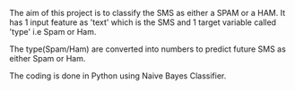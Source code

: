 The aim of this project is to classify the SMS as either a SPAM or a HAM. It has 1 input feature as 'text' which is the SMS and 1 target variable called 'type' i.e Spam or Ham.

The type(Spam/Ham) are converted into numbers to predict future SMS as either Spam or Ham.

The coding is done in Python using Naive Bayes Classifier.
